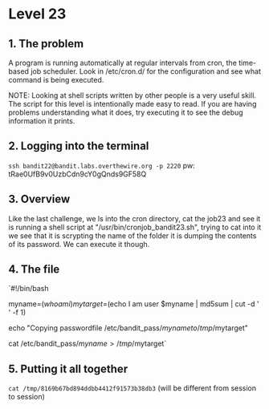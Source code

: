 # Level 23

## 1. The problem

A program is running automatically at regular intervals from cron, the time-based job scheduler. Look in /etc/cron.d/ for the configuration and see what command is being executed.

NOTE: Looking at shell scripts written by other people is a very useful skill. The script for this level is intentionally made easy to read. If you are having problems understanding what it does, try executing it to see the debug information it prints.

## 2. Logging into the terminal

`ssh bandit22@bandit.labs.overthewire.org -p 2220`
pw: tRae0UfB9v0UzbCdn9cY0gQnds9GF58Q

## 3. Overview

Like the last challenge, we ls into the cron directory, cat the job23 and see it is running a shell script at "/usr/bin/cronjob_bandit23.sh", trying to cat into it we see that it is scrypting the name of the folder it is dumping the contents of its password. We can execute it though.

## 4. The file

`#!/bin/bash

myname=$(whoami)
mytarget=$(echo I am user $myname | md5sum | cut -d ' ' -f 1)

echo "Copying passwordfile /etc/bandit_pass/$myname to /tmp/$mytarget"

cat /etc/bandit_pass/$myname > /tmp/$mytarget`

## 5. Putting it all together

`cat /tmp/8169b67bd894ddbb4412f91573b38db3` (will be different from session to session)
